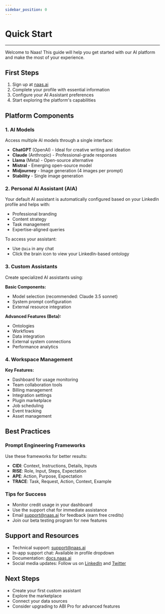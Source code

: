```yaml
---
sidebar_position: 0
---
```


# Quick Start
---

Welcome to Naas! This guide will help you get started with our AI platform and make the most of your experience.

## First Steps

1. Sign up at [naas.ai](https://www.naas.ai)
2. Complete your profile with essential information
3. Configure your AI Assistant preferences
4. Start exploring the platform's capabilities

## Platform Components

### 1. AI Models
Access multiple AI models through a single interface:
- **ChatGPT** (OpenAI) - Ideal for creative writing and ideation
- **Claude** (Anthropic) - Professional-grade responses
- **Llama** (Meta) - Open-source alternative
- **Mistral** - Emerging open-source model
- **Midjourney** - Image generation (4 images per prompt)
- **Stability** - Single image generation

### 2. Personal AI Assistant (AIA)
Your default AI assistant is automatically configured based on your LinkedIn profile and helps with:
- Professional branding
- Content strategy
- Task management
- Expertise-aligned queries

To access your assistant:
- Use `@aia` in any chat
- Click the brain icon to view your LinkedIn-based ontology

### 3. Custom Assistants
Create specialized AI assistants using:

**Basic Components:**
- Model selection (recommended: Claude 3.5 sonnet)
- System prompt configuration
- External resource integration

**Advanced Features (Beta):**
- Ontologies
- Workflows
- Data integration
- External system connections
- Performance analytics

### 4. Workspace Management

**Key Features:**
- Dashboard for usage monitoring
- Team collaboration tools
- Billing management
- Integration settings
- Plugin marketplace
- Job scheduling
- Event tracking
- Asset management

## Best Practices

### Prompt Engineering Frameworks
Use these frameworks for better results:
- **CIDI**: Context, Instructions, Details, Inputs
- **RISE**: Role, Input, Steps, Expectation
- **APE**: Action, Purpose, Expectation
- **TRACE**: Task, Request, Action, Context, Example

### Tips for Success
- Monitor credit usage in your dashboard
- Use the support chat for immediate assistance
- Email support@naas.ai for feedback (earn free credits)
- Join our beta testing program for new features

## Support and Resources
- Technical support: support@naas.ai
- In-app support chat: Available in profile dropdown
- Documentation: [docs.naas.ai](https://docs.naas.ai)
- Social media updates: Follow us on [LinkedIn](https://linkedin.com/company/naas) and [Twitter](https://twitter.com/naas)

## Next Steps
- Create your first custom assistant
- Explore the marketplace
- Connect your data sources
- Consider upgrading to ABI Pro for advanced features